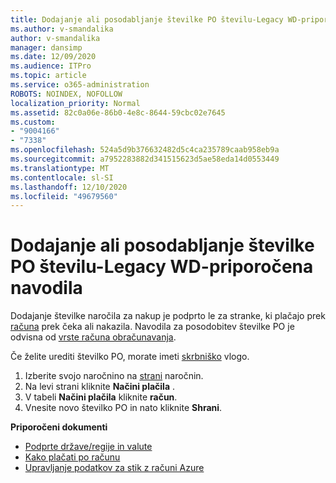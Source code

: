 ```yaml
---
title: Dodajanje ali posodabljanje številke PO številu-Legacy WD-priporočena navodila
ms.author: v-smandalika
author: v-smandalika
manager: dansimp
ms.date: 12/09/2020
ms.audience: ITPro
ms.topic: article
ms.service: o365-administration
ROBOTS: NOINDEX, NOFOLLOW
localization_priority: Normal
ms.assetid: 82c0a06e-86b0-4e8c-8644-59cbc02e7645
ms.custom:
- "9004166"
- "7338"
ms.openlocfilehash: 524a5d9b376632482d5c4ca235789caab958eb9a
ms.sourcegitcommit: a7952283882d341515623d5ae58eda14d0553449
ms.translationtype: MT
ms.contentlocale: sl-SI
ms.lasthandoff: 12/10/2020
ms.locfileid: "49679560"
---
```

# <a name="add-or-update-po-number---legacy-wd---recommended-steps"></a>Dodajanje ali posodabljanje številke PO številu-Legacy WD-priporočena navodila

Dodajanje številke naročila za nakup je podprto le za stranke, ki plačajo prek [računa](https://docs.microsoft.com/azure/cost-management-billing/manage/pay-by-invoice) prek čeka ali nakazila. Navodila za posodobitev številke PO je odvisna od [vrste računa obračunavanja](https://docs.microsoft.com/azure/cost-management-billing/manage/view-all-accounts).

Če želite urediti številko PO, morate imeti [skrbniško](https://docs.microsoft.com/azure/role-based-access-control/rbac-and-directory-admin-roles) vlogo.

1. Izberite svojo naročnino na [strani](https://ms.portal.azure.com/#blade/Microsoft_Azure_Billing/SubscriptionsBlade) naročnin.
2. Na levi strani kliknite **Načini plačila** .
3. V tabeli **Načini plačila** kliknite **račun**. 
4. Vnesite novo številko PO in nato kliknite **Shrani**.

**Priporočeni dokumenti**

- [Podprte države/regije in valute](https://azure.microsoft.com/en-us/pricing/faq/) 
- [Kako plačati po računu](https://docs.microsoft.com/azure/cost-management-billing/manage/pay-by-invoice) 
- [Upravljanje podatkov za stik z računi Azure](https://docs.microsoft.com/azure/cost-management-billing/manage/change-azure-account-profile)


